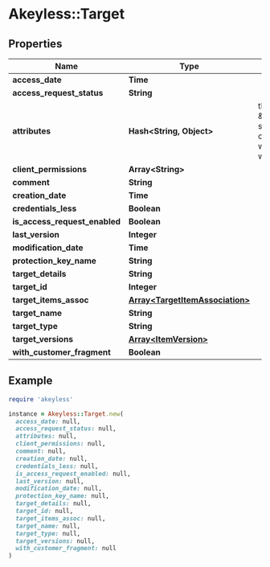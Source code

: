 # Akeyless::Target

## Properties

| Name | Type | Description | Notes |
| ---- | ---- | ----------- | ----- |
| **access_date** | **Time** |  | [optional] |
| **access_request_status** | **String** |  | [optional] |
| **attributes** | **Hash&lt;String, Object&gt;** | this is not \&quot;omitempty\&quot; since an empty value causes no update while an empty map will clear the attributes | [optional] |
| **client_permissions** | **Array&lt;String&gt;** |  | [optional] |
| **comment** | **String** |  | [optional] |
| **creation_date** | **Time** |  | [optional] |
| **credentials_less** | **Boolean** |  | [optional] |
| **is_access_request_enabled** | **Boolean** |  | [optional] |
| **last_version** | **Integer** |  | [optional] |
| **modification_date** | **Time** |  | [optional] |
| **protection_key_name** | **String** |  | [optional] |
| **target_details** | **String** |  | [optional] |
| **target_id** | **Integer** |  | [optional] |
| **target_items_assoc** | [**Array&lt;TargetItemAssociation&gt;**](TargetItemAssociation.md) |  | [optional] |
| **target_name** | **String** |  | [optional] |
| **target_type** | **String** |  | [optional] |
| **target_versions** | [**Array&lt;ItemVersion&gt;**](ItemVersion.md) |  | [optional] |
| **with_customer_fragment** | **Boolean** |  | [optional] |

## Example

```ruby
require 'akeyless'

instance = Akeyless::Target.new(
  access_date: null,
  access_request_status: null,
  attributes: null,
  client_permissions: null,
  comment: null,
  creation_date: null,
  credentials_less: null,
  is_access_request_enabled: null,
  last_version: null,
  modification_date: null,
  protection_key_name: null,
  target_details: null,
  target_id: null,
  target_items_assoc: null,
  target_name: null,
  target_type: null,
  target_versions: null,
  with_customer_fragment: null
)
```

